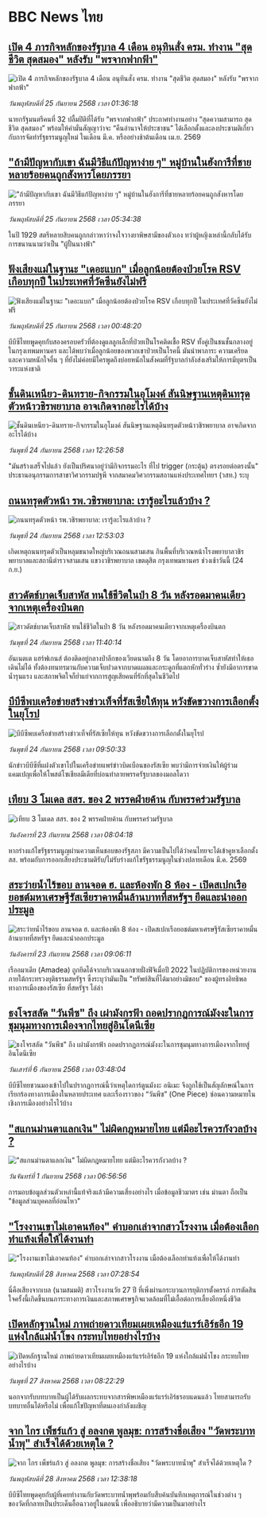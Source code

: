 # BBC News ไทย## [เปิด 4 ภารกิจหลักของรัฐบาล 4 เดือน อนุทินสั่ง ครม. ทำงาน "สุดชีวิต สุดสมอง" หลังรับ "พรจากฟากฟ้า"](https://www.bbc.com/thai/articles/cn4w1395p47o?at_medium=RSS&at_campaign=rss?at_campaign=githubrss)![เปิด 4 ภารกิจหลักของรัฐบาล 4 เดือน อนุทินสั่ง ครม. ทำงาน "สุดชีวิต สุดสมอง" หลังรับ "พรจากฟากฟ้า"](https://ichef.bbci.co.uk/ace/ws/240/cpsprodpb/c3c3/live/b4c0f870-99ae-11f0-90a3-69a42d69967b.jpg)_วันพฤหัสบดีที่ 25 กันยายน 2568 เวลา 01:36:18_นายกรัฐมนตรีคนที่ 32 ปลื้มปิติที่ได้รับ “พรจากฟากฟ้า” ประกาศทำงานอย่าง “สุดความสามารถ สุดชีวิต สุดสมอง” พร้อมให้คำมั่นสัญญาว่าจะ “คืนอำนาจให้ประชาชน” ได้เลือกตั้งและลงประชามติเกี่ยวกับการจัดทำรัฐธรรมนูญใหม่ ในเดือน มี.ค. หรืออย่างช้าต้นเดือน เม.ย. 2569## ["ถ้ามีปัญหากับเขา ฉันมีวิธีแก้ปัญหาง่าย ๆ" หมู่บ้านในฮังการีที่ชายหลายร้อยคนถูกสังหารโดยภรรยา](https://www.bbc.com/thai/articles/cly71p5g632o?at_medium=RSS&at_campaign=rss?at_campaign=githubrss)!["ถ้ามีปัญหากับเขา ฉันมีวิธีแก้ปัญหาง่าย ๆ" หมู่บ้านในฮังการีที่ชายหลายร้อยคนถูกสังหารโดยภรรยา](https://ichef.bbci.co.uk/ace/ws/240/cpsprodpb/1409/live/7a9c9ef0-73a8-11f0-98d8-b14683e68fab.jpg)_วันพฤหัสบดีที่ 25 กันยายน 2568 เวลา 05:34:38_ในปี 1929 สตรีหลายสิบคนถูกกล่าวหาว่าจงใจวางยาพิษสามีของตัวเอง ทว่าผู้หญิงเหล่านี้กลับได้รับการขนานนามว่าเป็น "ผู้ปั้นนางฟ้า"## [ฟังเสียงแม่ในฐานะ "เดอะแบก" เมื่อลูกน้อยต้องป่วยโรค RSV เกือบทุกปี ในประเทศที่วัคซีนยังไม่ฟรี](https://www.bbc.com/thai/articles/cvgvr9m3kg2o?at_medium=RSS&at_campaign=rss?at_campaign=githubrss)![ฟังเสียงแม่ในฐานะ "เดอะแบก" เมื่อลูกน้อยต้องป่วยโรค RSV เกือบทุกปี ในประเทศที่วัคซีนยังไม่ฟรี](https://ichef.bbci.co.uk/ace/ws/240/cpsprodpb/e712/live/3b1666e0-992c-11f0-af62-91486a511a31.jpg)_วันพฤหัสบดีที่ 25 กันยายน 2568 เวลา 00:48:20_บีบีซีไทยพูดคุยกับสองครอบครัวที่ต้องดูแลลูกเล็กที่ป่วยเป็นโรคติดเชื้อ RSV ทั้งคู่เป็นชนชั้นกลางอยู่ในกรุงเทพมหานคร และได้พบว่าเมื่อลูกน้อยของพวกเขาป่วยเป็นโรคนี้ มันนำพาภาระ ความเครียด และความหนักใจอื่น ๆ ที่ยังไม่ค่อยมีใครพูดถึงบ่อยหนักในสังคมที่รัฐบาลกำลังส่งเสริมให้การมีบุตรเป็นวาระแห่งชาติ## [ชั้นดินเหนียว-ดินทราย-กิจกรรมในอุโมงค์ สันนิษฐานเหตุดินทรุดตัวหน้าวชิรพยาบาล อาจเกิดจากอะไรได้บ้าง](https://www.bbc.com/thai/articles/cjr5jny3q12o?at_medium=RSS&at_campaign=rss?at_campaign=githubrss)![ชั้นดินเหนียว-ดินทราย-กิจกรรมในอุโมงค์ สันนิษฐานเหตุดินทรุดตัวหน้าวชิรพยาบาล อาจเกิดจากอะไรได้บ้าง](https://ichef.bbci.co.uk/ace/ws/240/cpsprodpb/ffc6/live/42f46070-993a-11f0-af62-91486a511a31.jpg)_วันพุธที่ 24 กันยายน 2568 เวลา 12:26:58_"มันสร้างเสร็จไปแล้ว ยังเป็นปริศนาอยู่ว่ามีกิจกรรมอะไร ที่ไป trigger (กระตุ้น) ตรงรอยต่อตรงนั้น" ประธานอนุกรรมการสาขาวิศวกรรมปฐพี จากสมาคมวิศวกรรมสถานแห่งประเทศไทยฯ (วสท.) ระบุ## [ถนนทรุดตัวหน้า รพ.วชิรพยาบาล: เรารู้อะไรแล้วบ้าง ? ](https://www.bbc.com/thai/articles/cj6x9kek7kro?at_medium=RSS&at_campaign=rss?at_campaign=githubrss)![ถนนทรุดตัวหน้า รพ.วชิรพยาบาล: เรารู้อะไรแล้วบ้าง ? ](https://ichef.bbci.co.uk/ace/ws/240/cpsprodpb/c0ee/live/160d5d70-990b-11f0-928c-71dbb8619e94.jpg)_วันพุธที่ 24 กันยายน 2568 เวลา 12:53:03_เกิดเหตุถนนทรุดตัวเป็นหลุมขนาดใหญ่บริเวณถนนสามเสน กินพื้นที่บริเวณหน้าโรงพยาบาลวชิรพยาบาลและสถานีตำรวจสามเสน แขวงวชิรพยาบาล เขตดุสิต กรุงเทพมหานคร ช่วงเช้าวันนี้ (24 ก.ย.)## [สาวดัตช์บาดเจ็บสาหัส ทนใช้ชีวิตในป่า 8 วัน หลังรอดมาคนเดียวจากเหตุเครื่องบินตก](https://www.bbc.com/thai/articles/cm2806ne1e6o?at_medium=RSS&at_campaign=rss?at_campaign=githubrss)![สาวดัตช์บาดเจ็บสาหัส ทนใช้ชีวิตในป่า 8 วัน หลังรอดมาคนเดียวจากเหตุเครื่องบินตก](https://ichef.bbci.co.uk/ace/ws/240/cpsprodpb/c4e1/live/2476c140-8a73-11f0-8ba8-9d1af6a803b3.jpg)_วันพุธที่ 24 กันยายน 2568 เวลา 11:40:14_อันเนตเต แฮร์ฟเกนส์ ต้องติดอยู่กลางป่าลึกของเวียดนามถึง 8 วัน โดยอาการบาดเจ็บสาหัสทำให้เธอเดินไม่ได้ ทั้งต้องทนทรมานกับความเจ็บปวดจากบาดแผลและกระดูกที่แตกหักทั่วร่าง ซ้ำยังมีอาการขาดน้ำรุนแรง และสภาพจิตใจก็ย่ำแย่จากการสูญเสียคนที่รักที่สุดในชีวิตไป## [บีบีซีพบเครือข่ายสร้างข่าวเท็จที่รัสเซียให้ทุน หวังขัดขวางการเลือกตั้งในยุโรป](https://www.bbc.com/thai/articles/c3drrdmkm8jo?at_medium=RSS&at_campaign=rss?at_campaign=githubrss)![บีบีซีพบเครือข่ายสร้างข่าวเท็จที่รัสเซียให้ทุน หวังขัดขวางการเลือกตั้งในยุโรป](https://ichef.bbci.co.uk/ace/ws/240/cpsprodpb/bfdd/live/d65a2150-9562-11f0-b391-6936825093bd.jpg)_วันพุธที่ 24 กันยายน 2568 เวลา 09:50:33_นักข่าวบีบีซีที่แฝงตัวเขาไปในเครือข่ายแพร่ข่าวบิดเบือนของรัสเซีย พบว่ามีการจ่ายเงินให้ผู้ร่วมแคมเปญเพื่อให้โพสต์โซเชียลมีเดียที่บ่อนทำลายพรรครัฐบาลของมอลโดวา## [เทียบ 3 โมเดล สสร. ของ 2 พรรคฝ่ายค้าน กับพรรคร่วมรัฐบาล](https://www.bbc.com/thai/articles/c9dx6nn2pzjo?at_medium=RSS&at_campaign=rss?at_campaign=githubrss)![เทียบ 3 โมเดล สสร. ของ 2 พรรคฝ่ายค้าน กับพรรคร่วมรัฐบาล](https://ichef.bbci.co.uk/ace/ws/240/cpsprodpb/d50d/live/5855bec0-9852-11f0-b742-5374a6e86615.jpg)_วันอังคารที่ 23 กันยายน 2568 เวลา 08:04:18_หากร่างแก้ไขรัฐธรรมนูญผ่านความเห็นชอบของรัฐสภา มีความเป็นไปได้ว่าคนไทยจะได้เข้าคูหาเลือกตั้ง สส. พร้อมกับการออกเสียงประชามติรับ/ไม่รับร่างแก้ไขรัฐธรรมนูญในช่วงปลายเดือน มี.ค. 2569## [สระว่ายน้ำไร้ขอบ ลานจอด ฮ. และห้องพัก 8 ห้อง - เปิดสเปกเรือยอชต์มหาเศรษฐีรัสเซียราคาหมื่นล้านบาทที่สหรัฐฯ ยึดและนำออกประมูล](https://www.bbc.com/thai/articles/c784eeg3n8do?at_medium=RSS&at_campaign=rss?at_campaign=githubrss)![สระว่ายน้ำไร้ขอบ ลานจอด ฮ. และห้องพัก 8 ห้อง - เปิดสเปกเรือยอชต์มหาเศรษฐีรัสเซียราคาหมื่นล้านบาทที่สหรัฐฯ ยึดและนำออกประมูล](https://ichef.bbci.co.uk/ace/ws/240/cpsprodpb/6450/live/4918acb0-8e7f-11f0-84c8-99de564f0440.jpg)_วันอังคารที่ 23 กันยายน 2568 เวลา 09:06:11_เรืออมาเดีย (Amadea) ถูกยึดได้จากบริเวณนอกชายฝั่งฟิจิเมื่อปี 2022 ในปฏิบัติการของหน่วยงานภายใต้กระทรวงยุติธรรมสหรัฐฯ ซึ่งระบุว่ามันเป็น "ทรัพย์สินที่ได้มาอย่างมิชอบ" ของผู้ทรงอิทธิพลทางการเมืองของรัสเซีย ที่สหรัฐฯ ไล่ล่า## [ธงโจรสลัด "วันพีซ" ถึง เผ่ามังกรฟ้า ถอดปรากฏการณ์มังงะในการชุมนุมทางการเมืองจากไทยสู่อินโดนีเซีย](https://www.bbc.com/thai/articles/cm2123j7vlyo?at_medium=RSS&at_campaign=rss?at_campaign=githubrss)![ธงโจรสลัด "วันพีซ" ถึง เผ่ามังกรฟ้า ถอดปรากฏการณ์มังงะในการชุมนุมทางการเมืองจากไทยสู่อินโดนีเซีย](https://ichef.bbci.co.uk/ace/ws/240/cpsprodpb/5ae3/live/e67034c0-87bc-11f0-84c8-99de564f0440.jpg)_วันเสาร์ที่ 6 กันยายน 2568 เวลา 03:48:04_บีบีซีไทยชวนมองเข้าไปในปรากฏการณ์นี้ว่าเหตุใดการ์ตูนมังงะ อนิเมะ จึงถูกใช้เป็นสัญลักษณ์ในการเรียกร้องทางการเมืองในหลายประเทศ และเรื่องราวของ “วันพีซ” (One Piece)  ซ่อนความหมายในเชิงการเมืองอย่างไรไว้บ้าง## ["สแกนม่านตาแลกเงิน" ไม่ผิดกฎหมายไทย แต่มีอะไรควรกังวลบ้าง ?](https://www.bbc.com/thai/articles/ce83x2zgz4eo?at_medium=RSS&at_campaign=rss?at_campaign=githubrss)!["สแกนม่านตาแลกเงิน" ไม่ผิดกฎหมายไทย แต่มีอะไรควรกังวลบ้าง ?](https://ichef.bbci.co.uk/ace/ws/240/cpsprodpb/2eac/live/cfc707c0-84c0-11f0-9cf6-cbf3e73ce2b9.jpg)_วันจันทร์ที่ 1 กันยายน 2568 เวลา 06:56:56_การมอบข้อมูลส่วนตัวเหล่านี้แท้จริงแล้วมีความเสี่ยงอย่างไร เมื่อข้อมูลชีวมาตร เช่น ม่านตา ถือเป็น "ข้อมูลส่วนบุคคลที่อ่อนไหว"## ["โรงงานเขาไม่เอาคนท้อง" คำบอกเล่าจากสาวโรงงาน เมื่อต้องเลือกทำแท้งเพื่อให้ได้งานทำ](https://www.bbc.com/thai/articles/c99m8zxxmd5o?at_medium=RSS&at_campaign=rss?at_campaign=githubrss)!["โรงงานเขาไม่เอาคนท้อง" คำบอกเล่าจากสาวโรงงาน เมื่อต้องเลือกทำแท้งเพื่อให้ได้งานทำ](https://ichef.bbci.co.uk/ace/ws/240/cpsprodpb/006d/live/88837b50-8317-11f0-a34f-318be3fb0481.jpg)_วันพฤหัสบดีที่ 28 สิงหาคม 2568 เวลา 07:28:54_นี่คือเสียงจากเบล (นามสมมติ) สาวโรงงานวัย 27 ปี ที่เพิ่งผ่านกระบวนการยุติการตั้งครรภ์ การตัดสินใจครั้งนี้เกิดขึ้นบนภาระทางการเงินและสภาพเศรษฐกิจแวดล้อมที่ไม่เอื้อต่อการเลี้ยงอีกหนึ่งชีวิต## [เปิดหลักฐานใหม่ ภาพถ่ายดาวเทียมเผยเหมืองแร่แรร์เอิร์ธอีก 19 แห่งใกล้แม่น้ำโขง กระทบไทยอย่างไรบ้าง](https://www.bbc.com/thai/articles/cp8zel343vdo?at_medium=RSS&at_campaign=rss?at_campaign=githubrss)![เปิดหลักฐานใหม่ ภาพถ่ายดาวเทียมเผยเหมืองแร่แรร์เอิร์ธอีก 19 แห่งใกล้แม่น้ำโขง กระทบไทยอย่างไรบ้าง](https://ichef.bbci.co.uk/ace/ws/240/cpsprodpb/28e7/live/2e90c820-832e-11f0-a34f-318be3fb0481.png)_วันพุธที่ 27 สิงหาคม 2568 เวลา 08:22:29_นอกจากรับบทบาทเป็นผู้ได้รับผลกระทบจากสารพิษเหมืองแร่แรร์เอิร์ธรอบแดนแล้ว ไทยสามารถรับบทบาทอื่นได้หรือไม่ เพื่อแก้ไขปัญหาที่ตนเองกำลังเผชิญ## [จาก ไกร เพ็ชร์แก้ว สู่ อลงกต พูลมุข: การสร้างชื่อเสียง "วัดพระบาทน้ำพุ" สำเร็จได้ด้วยเหตุใด ?](https://www.bbc.com/thai/articles/c4gzdernd12o?at_medium=RSS&at_campaign=rss?at_campaign=githubrss)![จาก ไกร เพ็ชร์แก้ว สู่ อลงกต พูลมุข: การสร้างชื่อเสียง "วัดพระบาทน้ำพุ" สำเร็จได้ด้วยเหตุใด ?](https://ichef.bbci.co.uk/ace/ws/240/cpsprodpb/e89a/live/83f8ff60-8402-11f0-bd2b-c9a8fb561af5.jpg)_วันพฤหัสบดีที่ 28 สิงหาคม 2568 เวลา 12:38:18_บีบีซีไทยพูดคุยกับผู้ที่เคยทำงานกับวัดพระบาทน้ำพุพร้อมกับสืบค้นบันทึกเหตุการณ์ในช่วงต่าง ๆ ของวัดที่กลายเป็นประเด็นอื้อฉาวอยู่ในตอนนี้ เพื่ออธิบายว่ามีความเป็นมาอย่างไร